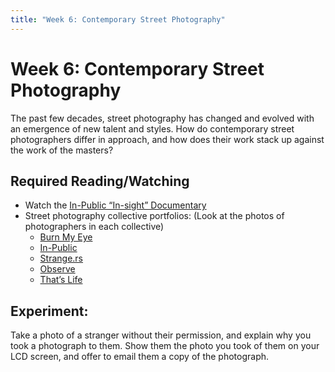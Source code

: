 ```yaml
---
title: "Week 6: Contemporary Street Photography"
---
```


# Week 6: Contemporary Street Photography

The past few decades, street photography has changed and evolved with an emergence of new talent and styles. How do contemporary street photographers differ in approach, and how does their work stack up against the work of the masters?

## Required Reading/Watching

* Watch the [In-Public “In-sight” Documentary](http://nickturpin.com/portfolio/in-sight-film/)
* Street photography collective portfolios: (Look at the photos of photographers in each collective)
  * [Burn My Eye](http://www.burnmyeye.org/site/about-us/)
  * [In-Public](http://www.in-public.com/photographers)
  * [Strange.rs](http://strange.rs/)
  * [Observe](http://www.observecollective.com/)
  * [That’s Life](http://www.thatslife.in/)

## Experiment:

Take a photo of a stranger without their permission, and explain why you took a photograph to them. Show them the photo you took of them on your LCD screen, and offer to email them a copy of the photograph.